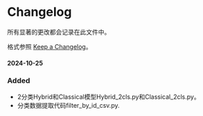 # Changelog

所有显著的更改都会记录在此文件中。

格式参照 [Keep a Changelog](https://keepachangelog.com/zh-CN/1.0.0/)。


#### 2024-10-25
### Added
- 2分类Hybrid和Classical模型Hybrid_2cls.py和Classical_2cls.py。
- 分类数据提取代码filter_by_id_csv.py.






